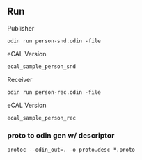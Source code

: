 
## Run
Publisher
```
odin run person-snd.odin -file
```
eCAL Version
```
ecal_sample_person_snd
```

Receiver
```
odin run person-rec.odin -file
```
eCAL Version
```
ecal_sample_person_rec
```


### proto to odin gen w/ descriptor 

```
protoc --odin_out=. -o proto.desc *.proto
```

